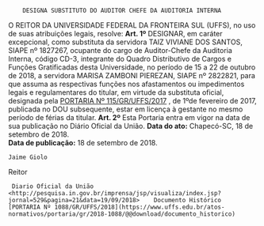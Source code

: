         DESIGNA SUBSTITUTO DO AUDITOR CHEFE DA AUDITORIA INTERNA  

 O REITOR DA UNIVERSIDADE FEDERAL DA FRONTEIRA SUL (UFFS), no uso de suas atribuições legais, resolve:   **Art. 1º** DESIGNAR, em caráter excepcional, como substituta da servidora TAIZ VIVIANE DOS SANTOS, SIAPE nº 1827267, ocupante do cargo de Auditor-Chefe da Auditoria Interna, código CD-3, integrante do Quadro Distributivo de Cargos e Funções Gratificadas desta Universidade, no período de 15 a 22 de outubro de 2018, a servidora MARISA ZAMBONI PIEREZAN, SIAPE nº 2822821, para que assuma as respectivas funções nos afastamentos ou impedimentos legais e regulamentares do titular, em virtude da substituta oficial, designada pela [PORTARIA Nº 115/GR/UFFS/2017](https://www.uffs.edu.br/atos-normativos/portaria/gr/2017-0115)  , de 1ºde fevereiro de 2017, publicada no DOU subsequente, estar em licença à gestante no mesmo período de férias da titular.   **Art. 2º** Esta Portaria entra em vigor na data de sua publicação no Diário Oficial da União.      **Data do ato:** Chapecó-SC, 18 de setembro de 2018.   
 **Data de publicação:**  18 de setembro de 2018. 

    Jaime Giolo   
 Reitor 

     Diario Oficial da União <http://pesquisa.in.gov.br/imprensa/jsp/visualiza/index.jsp?jornal=529&pagina=21&data=19/09/2018>    Documento Histórico  [PORTARIA Nº 1088/GR/UFFS/2018](https://www.uffs.edu.br/atos-normativos/portaria/gr/2018-1088/@@download/documento_historico)     
      